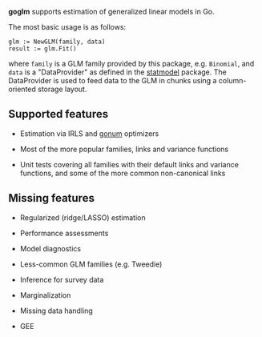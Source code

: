 __goglm__ supports estimation of generalized linear models in Go.

The most basic usage is as follows:

```
glm := NewGLM(family, data)
result := glm.Fit()
```

where `family` is a GLM family provided by this package,
e.g. `Binomial`, and `data` is a "DataProvider" as defined in the
[statmodel](http://github.com/kshedden/statmodel) package.  The
DataProvider is used to feed data to the GLM in chunks using a
column-oriented storage layout.


Supported features
------------------

* Estimation via IRLS and [gonum](http://github.com/gonum) optimizers

* Most of the more popular families, links and variance functions

* Unit tests covering all families with their default links and
  variance functions, and some of the more common non-canonical links


Missing features
----------------

* Regularized (ridge/LASSO) estimation

* Performance assessments

* Model diagnostics

* Less-common GLM families (e.g. Tweedie)

* Inference for survey data

* Marginalization

* Missing data handling

* GEE